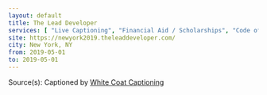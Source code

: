 ```yaml
---
layout: default
title: The Lead Developer
services: [ "Live Captioning", "Financial Aid / Scholarships", "Code of Conduct" ]
site: https://newyork2019.theleaddeveloper.com/
city: New York, NY
from: 2019-05-01
to: 2019-05-01
---
```


Source(s): Captioned by [White Coat Captioning](http://www.whitecoatcaptioning.com/)